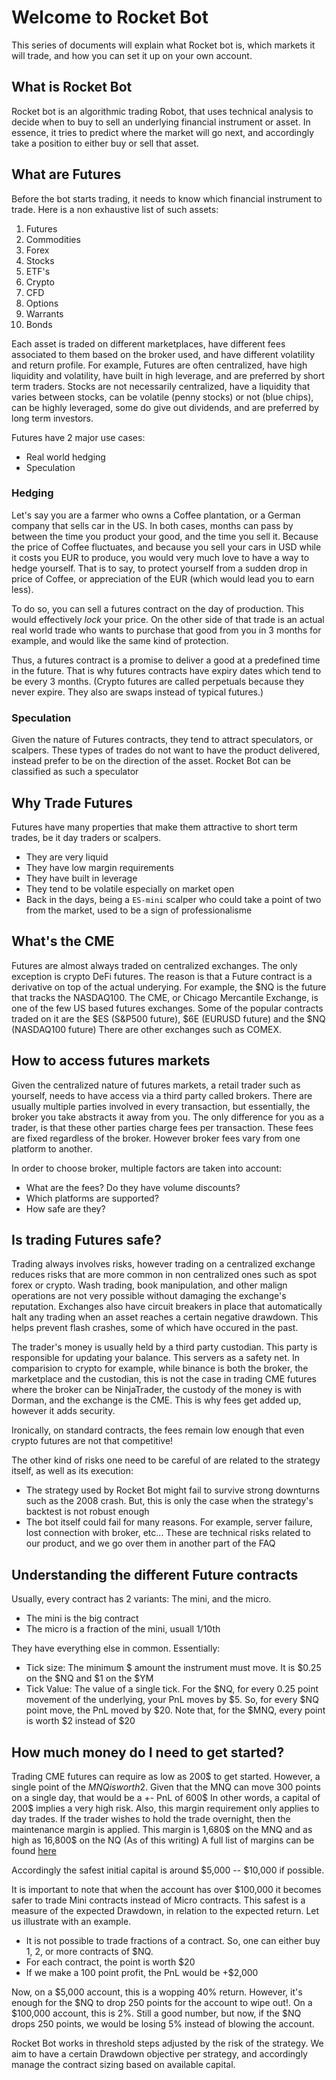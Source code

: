 # Welcome to Rocket Bot

This series of documents will explain what Rocket bot is, which markets it will trade, and how you can set it up on your own account.


## What is Rocket Bot
Rocket bot is an algorithmic trading Robot, that uses technical analysis to decide when to buy to sell an underlying financial instrument or asset.
In essence, it tries to predict where the market will go next, and accordingly take a position to either buy or sell that asset.

## What are Futures
Before the bot starts trading, it needs to know which financial instrument to trade. Here is a non exhaustive list of such assets:

1. Futures
2. Commodities
3. Forex
4. Stocks
5. ETF's
6. Crypto
7. CFD
8. Options
9. Warrants
10. Bonds

Each asset is traded on different marketplaces, have different fees associated to them based on the broker used, and have different volatility and return profile.
For example, Futures are often centralized, have high liquidity and volatility, have built in high leverage, and are preferred by short term traders.
Stocks are not necessarily centralized, have a liquidity that varies between stocks, can be volatile (penny stocks) or not (blue chips), can be highly leveraged, some do give out dividends, and are preferred by long term investors.

Futures have 2 major use cases:

+ Real world hedging
+ Speculation

### Hedging
Let's say you are a farmer who owns a Coffee plantation, or a German company that sells car in the US. In both cases, months can pass by between the time you product your good, and the time you sell it.
Because the price of Coffee fluctuates, and because you sell your cars in USD while it costs you EUR to produce, you would very much love to have a way to hedge yourself. That is to say, to protect yourself from a sudden drop in price of Coffee, or appreciation of the EUR (which would lead you to earn less).

To do so, you can sell a futures contract on the day of production. This would effectively *lock* your price.
On the other side of that trade is an actual real world trade who wants to purchase that good from you in 3 months for example, and would like the same kind of protection.

Thus, a futures contract is a promise to deliver a good at a predefined time in the future. That is why futures contracts have expiry dates which tend to be every 3 months.
(Crypto futures are called perpetuals because they never expire. They also are swaps instead of typical futures.)

### Speculation
Given the nature of Futures contracts, they tend to attract speculators, or scalpers. These types of trades do not want to have the product delivered, instead prefer to be on the direction of the asset.
Rocket Bot can be classified as such a speculator

## Why Trade Futures
Futures have many properties that make them attractive to short term trades, be it day traders or scalpers.

+ They are very liquid
+ They have low margin requirements
+ They have built in leverage
+ They tend to be volatile especially on market open
+ Back in the days, being a `ES-mini` scalper who could take a point of two from the market, used to be a sign of professionalisme

## What's the CME
Futures are almost always traded on centralized exchanges. The only exception is crypto DeFi futures.
The reason is that a Future contract is a derivative on top of the actual underying.
For example, the $NQ is the future that tracks the NASDAQ100.
The CME, or Chicago Mercantile Exchange, is one of the few US based futures exchanges. Some of the popular contracts traded on it are the $ES (S&P500 future), $6E (EURUSD future) and the $NQ (NASDAQ100 future)
There are other exchanges such as COMEX. 

## How to access futures markets
Given the centralized nature of futures markets, a retail trader such as yourself, needs to have access via a third party called brokers. There are usually multiple parties involved in every transaction, but essentially, the broker you take abstracts it away from you.
The only difference for you as a trader, is that these other parties charge fees per transaction. These fees are fixed regardless of the broker. However broker fees vary from one platform to another.

In order to choose broker, multiple factors are taken into account:

+ What are the fees? Do they have volume discounts?
+ Which platforms are supported?
+ How safe are they?



## Is trading Futures safe?
Trading always involves risks, however trading on a centralized exchange reduces risks that are more common in non centralized ones such as spot forex or crypto.
Wash trading, book manipulation, and other malign operations are not very possible without damaging the exchange's reputation.
Exchanges also have circuit breakers in place that automatically halt any trading when an asset reaches a certain negative drawdown. This helps prevent flash crashes, some of which have occured in the past.

The trader's money is usually held by a third party custodian. This party is responsible for updating your balance.
This servers as a safety net.
In comparision to crypto for example, while binance is both the broker, the marketplace and the custodian, this is not the case in trading CME futures where the broker can be NinjaTrader, the custody of the money is with Dorman, and the exchange is the CME.
This is why fees get added up, however it adds security.

Ironically, on standard contracts, the fees remain low enough that even crypto futures are not that competitive!

The other kind of risks one need to be careful of are related to the strategy itself, as well as its execution:

+ The strategy used by Rocket Bot might fail to survive strong downturns such as the 2008 crash. But, this is only the case when the strategy's backtest is not robust enough
+ The bot itself could fail for many reasons. For example, server failure, lost connection with broker, etc...
These are technical risks related to our product, and we go over them in another part of the FAQ 

## Understanding the different Future contracts
Usually, every contract has 2 variants: The mini, and the micro.

+ The mini is the big contract
+ The micro is a fraction of the mini, usuall 1/10th

They have everything else in common. Essentially:

+ Tick size: The minimum $ amount the instrument must move. It is $0.25 on the $NQ and $1 on the $YM
+ Tick Value: The value of a single tick. For the $NQ, for every 0.25 point movement of the underlying, your PnL moves by $5. So, for every $NQ point move, the PnL moved by $20.
  Note that, for the $MNQ, every point is worth $2 instead of $20

## How much money do I need to get started?
Trading CME futures can require as low as 200$ to get started.
However, a single point of the $MNQ is worth 2$.
Given that the MNQ can move 300 points on a single day, that would be a +- PnL of 600$
In other words, a capital of 200$ implies a very high risk.
Also, this margin requirement only applies to day trades. If the trader wishes to hold the trade overnight, then the maintenance margin is applied.
This margin is 1,680$ on the MNQ and as high as 16,800$ on the NQ (As of this writing)
A full list of margins can be found [here](https://www.ampfutures.com/trading-info/margins)

Accordingly the safest initial capital is around $5,000 -- $10,000 if possible.

It is important to note that when the account has over $100,000 it becomes safer to trade Mini contracts instead of Micro contracts.
This safest is a measure of the expected Drawdown, in relation to the expected return. Let us illustrate with an example.

+ It is not possible to trade fractions of a contract. So, one can either buy 1, 2, or more contracts of $NQ.
+ For each contract, the point is worth $20
+ If we make a 100 point profit, the PnL would be +$2,000

Now, on a $5,000 account, this is a wopping 40% return.
However, it's enough for the $NQ to drop 250 points for the account to wipe out!.
On a $100,000 account, this is 2%. Still a good number, but now, if the $NQ drops 250 points, we would be losing 5% instead of blowing the account.

Rocket Bot works in threshold steps adjusted by the risk of the strategy.
We aim to have a certain Drawdown objective per strategy, and accordingly manage the contract sizing based on available capital.
